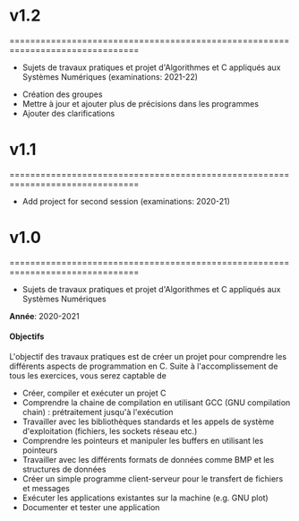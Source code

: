 # v1.2
===============================================================================
* Sujets de travaux pratiques et projet d'Algorithmes et C appliqués aux Systèmes Numériques (examinations: 2021-22) 
 - Création des groupes
 - Mettre à jour et ajouter plus de précisions dans les programmes
 - Ajouter des clarifications

# v1.1
===============================================================================
* Add project for second session (examinations: 2020-21) 

# v1.0
===============================================================================
* Sujets de travaux pratiques et projet d'Algorithmes et C appliqués aux Systèmes Numériques

**Année**: 2020-2021

#### Objectifs
L'objectif des travaux pratiques est de créer un projet pour comprendre les différents aspects de programmation en C. Suite à l'accomplissement de tous les exercices, vous serez captable de

-   Créer, compiler et exécuter un projet C
-   Comprendre la chaine de compilation en utilisant GCC (GNU compilation chain) : prétraitement jusqu'à l'exécution
-   Travailler avec les bibliothèques standards et les appels de système d'exploitation (fichiers, les sockets réseau etc.)
-   Comprendre les pointeurs et manipuler les buffers en utilisant les pointeurs
-   Travailler avec les différents formats de données comme BMP et les structures de données
-   Créer un simple programme client-serveur pour le transfert de fichiers et messages
-   Exécuter les applications existantes sur la machine (e.g. GNU plot)
-   Documenter et tester une application
